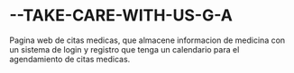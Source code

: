 # --TAKE-CARE-WITH-US-G-A
Pagina web de citas medicas, que almacene informacion de medicina con un sistema de login y registro que tenga un calendario para el agendamiento de citas medicas.
